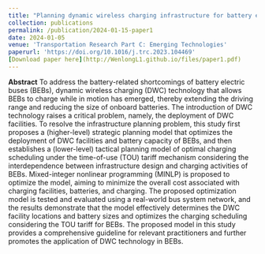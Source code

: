 ```yaml
---
title: "Planning dynamic wireless charging infrastructure for battery electric bus systems with the joint optimization of charging scheduling"
collection: publications
permalink: /publication/2024-01-15-paper1
date: 2024-01-05
venue: 'Transportation Research Part C: Emerging Technologies'
paperurl: 'https://doi.org/10.1016/j.trc.2023.104469'
[Download paper here](http://WenlongL1.github.io/files/paper1.pdf)
---
```

**Abstract**
To address the battery-related shortcomings of battery electric buses (BEBs), dynamic wireless charging (DWC) technology that allows BEBs to charge while in motion has emerged, thereby extending the driving range and reducing the size of onboard batteries. The introduction of DWC technology raises a critical problem, namely, the deployment of DWC facilities. To resolve the infrastructure planning problem, this study first proposes a (higher-level) strategic planning model that optimizes the deployment of DWC facilities and battery capacity of BEBs, and then establishes a (lower-level) tactical planning model of optimal charging scheduling under the time-of-use (TOU) tariff mechanism considering the interdependence between infrastructure design and charging activities of BEBs. Mixed-integer nonlinear programming (MINLP) is proposed to optimize the model, aiming to minimize the overall cost associated with charging facilities, batteries, and charging. The proposed optimization model is tested and evaluated using a real-world bus system network, and the results demonstrate that the model effectively determines the DWC facility locations and battery sizes and optimizes the charging scheduling considering the TOU tariff for BEBs. The proposed model in this study provides a comprehensive guideline for relevant practitioners and further promotes the application of DWC technology in BEBs.
